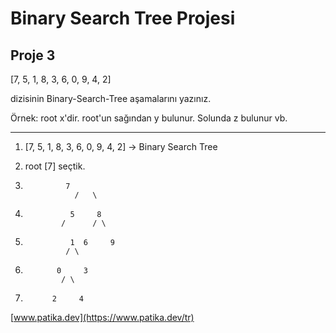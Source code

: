 # Binary Search Tree Projesi #

## Proje 3

[7, 5, 1, 8, 3, 6, 0, 9, 4, 2]

 dizisinin Binary-Search-Tree aşamalarını yazınız.

Örnek: root x'dir. root'un sağından y bulunur. Solunda z bulunur vb.

___

1. [7, 5, 1, 8, 3, 6, 0, 9, 4, 2] -> Binary Search Tree

2. root [7] seçtik.

3.	 			7
			      /   \
4. 			     5	   8
		   	   /	  / \
5.		         1	6     9
		        / \
6.		      0	    3
			   / \
7.		   	 2     4

[www.patika.dev](https://www.patika.dev/tr)
